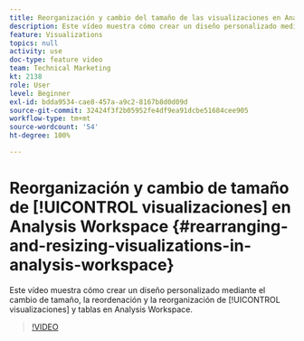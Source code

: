 ```yaml
---
title: Reorganización y cambio del tamaño de las visualizaciones en Analysis Workspace
description: Este vídeo muestra cómo crear un diseño personalizado mediante el cambio de tamaño, la reordenación y la reorganización de visualizaciones y tablas en Analysis Workspace.
feature: Visualizations
topics: null
activity: use
doc-type: feature video
team: Technical Marketing
kt: 2138
role: User
level: Beginner
exl-id: bdda9534-cae8-457a-a9c2-8167b8d0d09d
source-git-commit: 32424f3f2b05952fe4df9ea91dcbe51684cee905
workflow-type: tm+mt
source-wordcount: '54'
ht-degree: 100%

---
```


# Reorganización y cambio de tamaño de [!UICONTROL visualizaciones] en Analysis Workspace {#rearranging-and-resizing-visualizations-in-analysis-workspace}

Este vídeo muestra cómo crear un diseño personalizado mediante el cambio de tamaño, la reordenación y la reorganización de [!UICONTROL visualizaciones] y tablas en Analysis Workspace.

>[!VIDEO](https://video.tv.adobe.com/v/24707/?quality=12)
